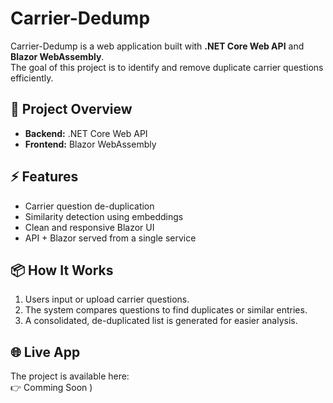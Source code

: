 # Carrier-Dedump

Carrier-Dedump is a web application built with **.NET Core Web API** and **Blazor WebAssembly**.  
The goal of this project is to identify and remove duplicate carrier questions efficiently.

## 🚀 Project Overview
- **Backend:** .NET Core Web API  
- **Frontend:** Blazor WebAssembly  

## ⚡ Features
- Carrier question de-duplication
- Similarity detection using embeddings
- Clean and responsive Blazor UI
- API + Blazor served from a single service

## 📦 How It Works
1. Users input or upload carrier questions.  
2. The system compares questions to find duplicates or similar entries.  
3. A consolidated, de-duplicated list is generated for easier analysis.  

## 🌐 Live App
The project is available here:  
👉 Comming Soon )

